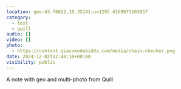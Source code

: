 ```yaml
---
location: geo:43.76822,10.35141;u=1295.4169975103857
category:
  - test
  - quill
audio: []
video: []
photo:
  - https://content.giacomodebidda.com/media/chain-checker.png
date: 2024-12-02T12:48:10+00:00
visibility: public
---
```


A note with geo and multi-photo from Quill